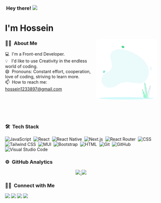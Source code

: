 ### &nbsp;Hey there! <img src="https://raw.githubusercontent.com/MartinHeinz/MartinHeinz/master/wave.gif" height="21">

# I'm Hossein

<img alt="Night Coding" src="hello.gif" width="40%" style="border-radius: 8px" align="right"/>

### 👩‍💻 &nbsp;About Me

💻 &nbsp;I'm a Front-end Developer.\
💡 &nbsp;&nbsp;I'd like to use Creativity in the endless world of coding.\
😄 &nbsp;Pronouns: Constant effort, cooperation, love of coding, striving to learn more.\
📫 &nbsp;How to reach me: hossein1233897@gmail.com

<br/>
<br/>
<br/>
<br/>


### 🛠 &nbsp;Tech Stack


![JavaScript](https://img.shields.io/badge/-JavaScript-05122A?style=for-the-badge&logo=javascript)&nbsp;
![React](https://img.shields.io/badge/-React-05122A?style=for-the-badge&logo=react)&nbsp;
![React Native](https://img.shields.io/badge/-ReactNative-05122A?style=for-the-badge&logo=react)&nbsp;
![Next.js](https://img.shields.io/badge/-Next.js-05122A?style=for-the-badge&logo=next.js)&nbsp;
![React Router](https://img.shields.io/badge/-ReactRouter-05122A?style=for-the-badge&logo=reactRouter&logoColor=FF4154)&nbsp;
![CSS](https://img.shields.io/badge/-CSS-05122A?style=for-the-badge&logo=CSS3&logoColor=1572B6)&nbsp;
![Tailwind CSS](https://img.shields.io/badge/-TailwindCSS-05122A?style=for-the-badge&logo=tailwindCSS&logoColor=06B6D4)&nbsp;
![MUI](https://img.shields.io/badge/-MUI-05122A?style=for-the-badge&logo=mui&logoColor=007FFF)&nbsp;
![Bootstrap](https://img.shields.io/badge/-Bootstrap-05122A?style=for-the-badge&logo=bootstrap&logoColor=563D7C)&nbsp;
![HTML](https://img.shields.io/badge/-HTML-05122A?style=for-the-badge&logo=HTML5)&nbsp;
![Git](https://img.shields.io/badge/-Git-05122A?style=for-the-badge&logo=git)&nbsp;
![GitHub](https://img.shields.io/badge/-GitHub-05122A?style=for-the-badge&logo=github)&nbsp;
![Visual Studio Code](https://img.shields.io/badge/-Visual%20Studio%20Code-05122A?style=for-the-badge&logo=visual-studio-code&logoColor=007ACC)&nbsp;


### ⚙️ &nbsp;GitHub Analytics

<p align="center">
<a href="https://github.com/AVS1508">
  <img height="180em" src="https://github-readme-stats-eight-theta.vercel.app/api?username=Hossein-TH&show_icons=true&theme=algolia&include_all_commits=true&count_private=true"/>
  <img height="180em" src="https://github-readme-stats-eight-theta.vercel.app/api/top-langs/?username=Hossein-TH&layout=compact&langs_count=8&theme=algolia"/>
</a>
</p>

### 🤝🏻 &nbsp;Connect with Me

<p align="left">
<a href="https://linkedin.com/in/hossein-taghipour"><img src="https://img.shields.io/badge/-LinkedIn-0077B5?style=flat&logo=Linkedin&logoColor=white"/></a>
<a href="mailto:hossein1233897@gmail.com"><img src="https://img.shields.io/badge/-Gmail-D14836?style=flat&logo=Gmail&logoColor=white"/></a>
<a href="https://instagram.com/hossein_._taghipour"><img src="https://img.shields.io/badge/-Instagram-7f29ce?style=flat&logo=Instagram&logoColor=white"/></a>
<a href="https://api.whatsapp.com/send?phone=+989032607598"><img src="https://img.shields.io/badge/-Whatsapp-075E54?style=flat&logo=Whatsapp&logoColor=white"/></a>
</p>
